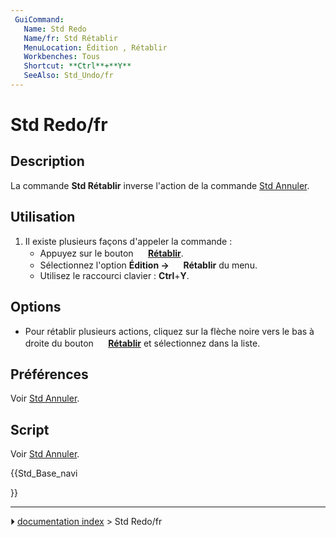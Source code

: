 ```yaml
---
 GuiCommand:
   Name: Std Redo
   Name/fr: Std Rétablir
   MenuLocation: Édition , Rétablir
   Workbenches: Tous
   Shortcut: **Ctrl**+**Y**
   SeeAlso: Std_Undo/fr
---
```


# Std Redo/fr

## Description

La commande **Std Rétablir** inverse l\'action de la commande [Std Annuler](Std_Undo/fr.md).



## Utilisation

1.  Il existe plusieurs façons d\'appeler la commande :
    -   Appuyez sur le bouton **<img src="images/Std_Redo.svg" width=16px> [Rétablir](Std_Redo/fr.md)**.
    -   Sélectionnez l\'option **Édition → <img src="images/Std_Redo.svg" width=16px> Rétablir** du menu.
    -   Utilisez le raccourci clavier : **Ctrl**+**Y**.

## Options

-   Pour rétablir plusieurs actions, cliquez sur la flèche noire vers le bas à droite du bouton **<img src="images/Std_Redo.svg" width=16px> [Rétablir](Std_Redo.md)** et sélectionnez dans la liste.



## Préférences

Voir [Std Annuler](Std_Undo/fr#Préférences.md).



## Script

Voir [Std Annuler](Std_Undo/fr#Script.md).





{{Std_Base_navi

}}



---
⏵ [documentation index](../README.md) > Std Redo/fr
